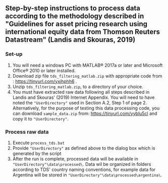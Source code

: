 ## Step-by-step instructions to  process data according to the methodology described in "Guidelines for asset pricing research using international equity data from Thomson Reuters Datastream" (Landis and Skouras, 2019)

### Set-up

1. You will need a windows PC with MATLAB® 2017a or later and Microsoft Office® 2010 or later  installed.
2. Download zip file `tds_filtering_matlab.zip` with appropriate code from : https://tinyurl.com/yxjhphh6 .
3. Unzip `tds_filtering_matlab.zip`, to a directory of your choice. 
4. You must have extracted raw data following all steps described in Landis and Skouras' (2019) Internet Appendix. You will need to have noted the `"UserDirectory"`  used in Section A.2, Step 1 of page 2.
Alternatively, for the purpose of testing this data processing code, you can download `sample_data.zip` from: https://tinyurl.com/yyblu5cl and copy it to `"UserDirectory"`.

### Process raw data

1. Execute `process_tds.bat`
2. Provide `"UserDirectory"` as defined above to the dialog box which is generated by the script
3. After the run is complete, processed data will be available in `"UserDirectory"\data\processed\`.
Data wil be organized in folders according to TDS' country naming conventions, for example data for Argentina will be stored in `"UserDirectory"\data\processed\argentina\`.
